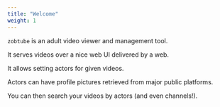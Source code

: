 ```yaml
---
title: "Welcome"
weight: 1
---
```


`zobtube` is an adult video viewer and management tool.

It serves videos over a nice web UI delivered by a web.

It allows setting actors for given videos.

Actors can have profile pictures retrieved from major public platforms.

You can then search your videos by actors (and even channels!).
